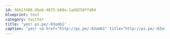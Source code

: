 ```yaml
---
id: 56b1f400-dbeb-4075-b69a-1add258ffd04
blueprint: text
category: twitter
title: 'yes! pi.pe/-03omb1'
caption: 'yes! <a href="http://pi.pe/-03omb1" title="http://pi.pe/-03omb1" class="link link_untco">pi.pe/-03omb1</a>'
---
```

